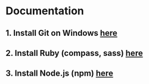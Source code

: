 # Documentation

## 1. Install Git on Windows [here](guidelines/GIT.md)
## 2. Install Ruby (compass, sass) [here](guidelines/GEM.md)
## 3. Install Node.js (npm) [here](guidelines/NPM.md)
